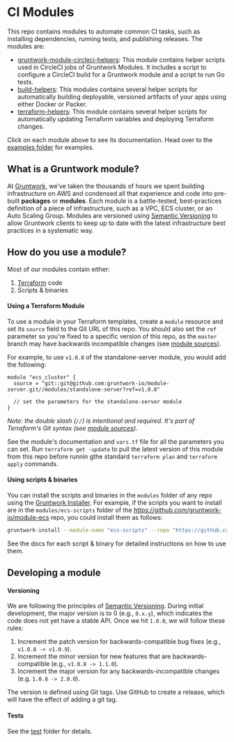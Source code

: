 # CI Modules

This repo contains modules to automate common CI tasks, such as installing dependencies, running tests, and publishing
releases. The modules are:

* [gruntwork-module-circleci-helpers](/modules/gruntwork-module-circleci-helpers): This module contains helper scripts
  used in CircleCI jobs of Gruntwork Modules. It includes a script to configure a CircleCI build for a Gruntwork module
  and a script to run Go tests.
* [build-helpers](/modules/build-helpers): This modules contains several helper scripts for automatically building
  deployable, versioned artifacts of your apps using either Docker or Packer.
* [terraform-helpers](/modules/terraform-helpers): This module contains several helper scripts for automatically
  updating Terraform variables and deploying Terraform changes.

Click on each module above to see its documentation. Head over to the [examples folder](/examples) for examples.

## What is a Gruntwork module?

At [Gruntwork](http://www.gruntwork.io), we've taken the thousands of hours we spent building infrastructure on AWS and
condensed all that experience and code into pre-built **packages** or **modules**. Each module is a battle-tested,
best-practices definition of a piece of infrastructure, such as a VPC, ECS cluster, or an Auto Scaling Group. Modules
are versioned using [Semantic Versioning](http://semver.org/) to allow Gruntwork clients to keep up to date with the
latest infrastructure best practices in a systematic way.

## How do you use a module?

Most of our modules contain either:

1. [Terraform](https://www.terraform.io/) code
1. Scripts & binaries

#### Using a Terraform Module

To use a module in your Terraform templates, create a `module` resource and set its `source` field to the Git URL of
this repo. You should also set the `ref` parameter so you're fixed to a specific version of this repo, as the `master`
branch may have backwards incompatible changes (see [module
sources](https://www.terraform.io/docs/modules/sources.html)).

For example, to use `v1.0.8` of the standalone-server module, you would add the following:

```hcl
module "ecs_cluster" {
  source = "git::git@github.com:gruntwork-io/module-server.git//modules/standalone-server?ref=v1.0.8"

  // set the parameters for the standalone-server module
}
```

*Note: the double slash (`//`) is intentional and required. It's part of Terraform's Git syntax (see [module
sources](https://www.terraform.io/docs/modules/sources.html)).*

See the module's documentation and `vars.tf` file for all the parameters you can set. Run `terraform get -update` to
pull the latest version of this module from this repo before runnin gthe standard  `terraform plan` and
`terraform apply` commands.

#### Using scripts & binaries

You can install the scripts and binaries in the `modules` folder of any repo using the [Gruntwork
Installer](https://github.com/gruntwork-io/gruntwork-installer). For example, if the scripts you want to install are
in the `modules/ecs-scripts` folder of the https://github.com/gruntwork-io/module-ecs repo, you could install them
as follows:

```bash
gruntwork-install --module-name "ecs-scripts" --repo "https://github.com/gruntwork-io/module-ecs" --tag "0.0.1"
```

See the docs for each script & binary for detailed instructions on how to use them.

## Developing a module

#### Versioning

We are following the principles of [Semantic Versioning](http://semver.org/). During initial development, the major
version is to 0 (e.g., `0.x.y`), which indicates the code does not yet have a stable API. Once we hit `1.0.0`, we will
follow these rules:

1. Increment the patch version for backwards-compatible bug fixes (e.g., `v1.0.8 -> v1.0.9`).
2. Increment the minor version for new features that are backwards-compatible (e.g., `v1.0.8 -> 1.1.0`).
3. Increment the major version for any backwards-incompatible changes (e.g. `1.0.8 -> 2.0.0`).

The version is defined using Git tags.  Use GitHub to create a release, which will have the effect of adding a git tag.

#### Tests

See the [test](/test) folder for details.